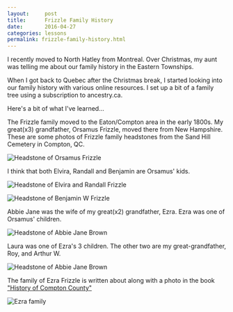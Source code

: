 ```yaml
---
layout:     post
title:      Frizzle Family History
date:       2016-04-27
categories: lessons
permalink: frizzle-family-history.html
---
```


I recently moved to North Hatley from Montreal. Over Christmas, my aunt was telling me about our family history in the Eastern Townships.

When I got back to Quebec after the Christmas break, I started looking into our family history with various online resources. I set up a bit of a family tree using a subscription to ancestry.ca. 

Here's a bit of what I've learned...

The Frizzle family moved to the Eaton/Compton area in the early 1800s. My great(x3) grandfather, Orsamus Frizzle, moved there from New Hampshire. These are some photos of Frizzle family headstones from the Sand Hill Cemetery in Compton, QC.

![Headstone of Orsamus Frizzle](http://ryanfrizzell.com/images/orsamus_and_drusilla.png)

I think that both Elvira, Randall and Benjamin are Orsamus' kids.

![Headstone of Elvira and Randall Frizzle](http://ryanfrizzell.com/images/Elvira_and_Randall.png)

![Headstone of Benjamin W Frizzle](http://ryanfrizzell.com/images/Benjamin.png)

Abbie Jane was the wife of my great(x2) grandfather, Ezra. Ezra was one of Orsamus' children.

![Headstone of Abbie Jane Brown](http://ryanfrizzell.com/images/Abbie_Jane.png)

Laura was one of Ezra's 3 children. The other two are my great-grandfather, Roy, and Arthur W.

![Headstone of Abbie Jane Brown](http://ryanfrizzell.com/images/laura.png)

The family of Ezra Frizzle is written about along with a photo in the book ["History of Compton County"](https://www.myheritage.com/research/collection-90100/compilation-of-published-sources?itemId=2292297&action=showRecord)

![Ezra family](http://ryanfrizzell.com/images/Ezra_family.png)
